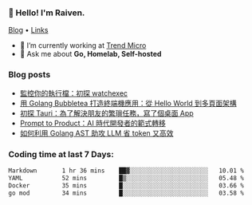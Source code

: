 <!-- ![Codewars](https://www.codewars.com/users/omegaatt36/badges/small) -->
### 👋 Hello! I'm Raiven.
[Blog](https://www.omegaatt.com) • [Links](https://link.omegaatt.com)

- 🔭 I’m currently working at [Trend Micro](https://www.trendmicro.com)
- 💬 Ask me about **Go, Homelab, Self-hosted**

### Blog posts
<!-- BLOG-POST-LIST:START -->
- [監控你的執行檔：初探 watchexec](https://www.omegaatt.com/blogs/develop/2025/watch_your_exec_watchexec/)
- [用 Golang Bubbletea 打造終端機應用：從 Hello World 到多頁面架構](https://www.omegaatt.com/blogs/develop/2025/golang_bubbletea_experience/)
- [初探 Tauri：為了解決朋友的繁瑣任務，寫了個桌面 App](https://www.omegaatt.com/blogs/develop/2025/tauri_first_look/)
- [Prompt to Product：AI 時代開發者的範式轉移](https://www.omegaatt.com/blogs/develop/2025/prompt_to_product/)
- [如何利用 Golang AST 助攻 LLM 省 token 又高效](https://www.omegaatt.com/blogs/develop/2025/golang_ast_llm_coding/)
<!-- BLOG-POST-LIST:END -->

### Coding time at last 7 Days:
<!--START_SECTION:waka-->

```txt
Markdown       1 hr 36 mins    ██▓░░░░░░░░░░░░░░░░░░░░░░   10.01 %
YAML           52 mins         █▒░░░░░░░░░░░░░░░░░░░░░░░   05.48 %
Docker         35 mins         █░░░░░░░░░░░░░░░░░░░░░░░░   03.66 %
go mod         34 mins         █░░░░░░░░░░░░░░░░░░░░░░░░   03.58 %
```

<!--END_SECTION:waka-->
